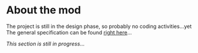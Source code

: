 # About the mod

The project is still in the design phase, so probably no coding activities...yet
The general specification can be found [right here](https://docs.google.com/document/d/1fQcYxjK3ZEoNUHUrSaAtM7laZbSD4MP9B18BH3Ss1uk/edit?usp=sharing)... 

*This section is still in progress*...
